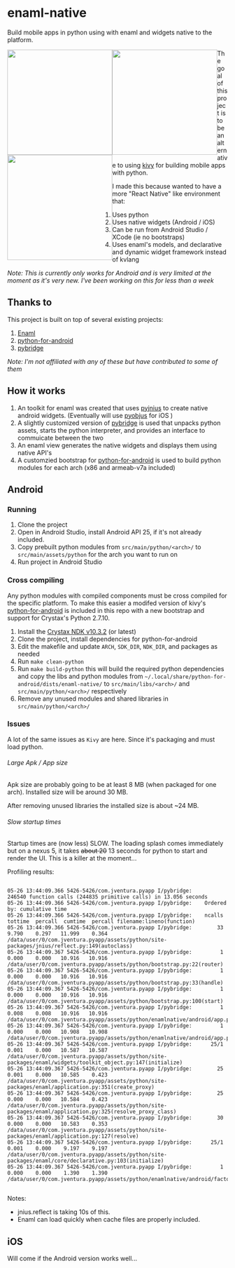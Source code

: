 # enaml-native
Build mobile apps in python using with enaml and widgets native to the platform.

<div>
<img src="https://raw.githubusercontent.com/frmdstryr/enaml-native/master/docs/imgs/enaml-native-android-app.png" width="240" style="float: left;">
<img src="https://raw.githubusercontent.com/frmdstryr/enaml-native/master/docs/imgs/enaml-native-android-app-2.png" width="240" style="float: left;">
<img src="https://raw.githubusercontent.com/frmdstryr/enaml-native/master/docs/imgs/enaml-native-android-app-3.png" width="240" style="float: left;"></div>

The goal of this project is to be an alternative to using [kivy](https://kivy.org/) for building mobile apps with python. 

I made this because wanted to have a more "React Native" like environment that: 
1. Uses python 
2. Uses native widgets (Android / iOS)
3. Can be run from Android Studio / XCode (ie no bootstraps)
4. Uses enaml's models, and declarative and dynamic widget framework instead of kvlang

   
_Note: This is currently only works for Android and is very limited at the moment as it's very new. I've been working on this for less than a week_

## Thanks to ##
 
This project is built on top of several existing projects:
1. [Enaml](https://github.com/nucleic/enaml)
2. [python-for-android](https://github.com/kivy/python-for-android/)
3. [pybridge](https://github.com/joaoventura/pybridge)

_Note: I'm not affiliated with any of these but have contributed to some of them_

## How it works ##

1. An  toolkit for enaml was created that uses [pyjnius](https://github.com/kivy/pyjnius) to create native android widgets. (Eventually will use [pyobjus](https://github.com/kivy/pyobjus) for iOS )
2. A slightly customized version of [pybridge](https://github.com/joaoventura/pybridge) is used that
    unpacks python assets, starts the python interpreter, and provides an interface to commuicate between the two 
3. An enaml view  generates the native widgets and displays them using native API's
4. A customzied bootstrap for [python-for-android](https://github.com/kivy/python-for-android) is used to build python modules for each arch (x86 and armeab-v7a included) 



## Android ##

### Running ###

1. Clone the project
2. Open in Android Studio, install Android API 25, if it's not already included.
3. Copy prebuilt python modules from `src/main/python/<arch>/` to `src/main/assets/python` for the arch you want to run on
4. Run project in Android Studio


### Cross compiling ###

Any python modules with compiled components must be cross compiled for the specific platform. To make this easier a modifed version of  kivy's [python-for-android](https://github.com/kivy/python-for-android/) is included in this repo with a new bootstrap and support for Crystax's Python 2.7.10. 

1. Install the [Crystax NDK v10.3.2](https://www.crystax.net/en/download) (or latest)
2. Clone the project, install dependencies for python-for-android
3. Edit the makefile and update `ARCH`, `SDK_DIR`, `NDK_DIR`, and packages as needed 
4. Run `make clean-python`
5. Run `make build-python` this will build the required python dependencies and copy the libs and python modules from `~/.local/share/python-for-android/dists/enaml-native/` to `src/main/libs/<arch>/` and `src/main/python/<arch>/` respectively
6. Remove any unused modules and shared libraries in `src/main/python/<arch>/`


### Issues ###

A lot of the same issues as `Kivy` are here. Since it's packaging and must load python.

###### Large Apk / App size ######
Apk size are probably going to be at least 8 MB (when packaged for one arch).  Installed size will be around 30 MB.

After removing unused libraries the installed size is about ~24 MB.

###### Slow startup times ######
Startup times are (now less) SLOW. The loading splash comes immediately but on a nexus 5, it takes ~~about 20~~ 13 seconds for python to start and render the UI. This is a killer at the moment...  

Profiling results:
 
 ```
 
 05-26 13:44:09.366 5426-5426/com.jventura.pyapp I/pybridge:          246540 function calls (244835 primitive calls) in 13.056 seconds
05-26 13:44:09.366 5426-5426/com.jventura.pyapp I/pybridge:    Ordered by: cumulative time
05-26 13:44:09.366 5426-5426/com.jventura.pyapp I/pybridge:    ncalls  tottime  percall  cumtime  percall filename:lineno(function)
05-26 13:44:09.366 5426-5426/com.jventura.pyapp I/pybridge:        33    9.790    0.297   11.999    0.364 /data/user/0/com.jventura.pyapp/assets/python/site-packages/jnius/reflect.py:149(autoclass)
05-26 13:44:09.367 5426-5426/com.jventura.pyapp I/pybridge:         1    0.000    0.000   10.916   10.916 /data/user/0/com.jventura.pyapp/assets/python/bootstrap.py:22(router)
05-26 13:44:09.367 5426-5426/com.jventura.pyapp I/pybridge:         1    0.000    0.000   10.916   10.916 /data/user/0/com.jventura.pyapp/assets/python/bootstrap.py:33(handle)
05-26 13:44:09.367 5426-5426/com.jventura.pyapp I/pybridge:         1    0.000    0.000   10.916   10.916 /data/user/0/com.jventura.pyapp/assets/python/bootstrap.py:100(start)
05-26 13:44:09.367 5426-5426/com.jventura.pyapp I/pybridge:         1    0.008    0.008   10.916   10.916 /data/user/0/com.jventura.pyapp/assets/python/enamlnative/android/app.py:51(start)
05-26 13:44:09.367 5426-5426/com.jventura.pyapp I/pybridge:         1    0.000    0.000   10.908   10.908 /data/user/0/com.jventura.pyapp/assets/python/enamlnative/android/app.py:60(get_view)
05-26 13:44:09.367 5426-5426/com.jventura.pyapp I/pybridge:      25/1    0.001    0.000   10.587   10.587 /data/user/0/com.jventura.pyapp/assets/python/site-packages/enaml/widgets/toolkit_object.py:147(initialize)
05-26 13:44:09.367 5426-5426/com.jventura.pyapp I/pybridge:        25    0.001    0.000   10.585    0.423 /data/user/0/com.jventura.pyapp/assets/python/site-packages/enaml/application.py:351(create_proxy)
05-26 13:44:09.367 5426-5426/com.jventura.pyapp I/pybridge:        25    0.000    0.000   10.584    0.423 /data/user/0/com.jventura.pyapp/assets/python/site-packages/enaml/application.py:325(resolve_proxy_class)
05-26 13:44:09.367 5426-5426/com.jventura.pyapp I/pybridge:        30    0.000    0.000   10.583    0.353 /data/user/0/com.jventura.pyapp/assets/python/site-packages/enaml/application.py:127(resolve)
05-26 13:44:09.367 5426-5426/com.jventura.pyapp I/pybridge:      25/1    0.001    0.000    9.197    9.197 /data/user/0/com.jventura.pyapp/assets/python/site-packages/enaml/core/declarative.py:103(initialize)
05-26 13:44:09.367 5426-5426/com.jventura.pyapp I/pybridge:         1    0.000    0.000    1.390    1.390 /data/user/0/com.jventura.pyapp/assets/python/enamlnative/android/factories.py:103(drawer_layout_factory)
 
 
 ```
 Notes: 
  -  jnius.reflect is taking 10s of this. 
  -  Enaml can load quickly when cache files are properly included.



## iOS ##

Will come if the Android version works well...